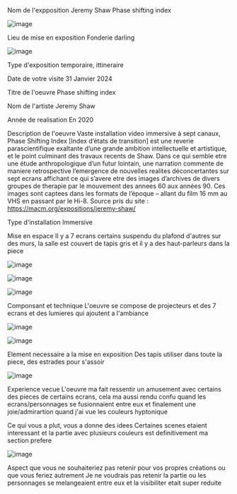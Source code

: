Nom de l'expposition
Jeremy Shaw Phase shifting index

![image](image/inscription.png)

Lieu de mise en exposition 
Fonderie darling

![image](image/Entree.png)

Type d'exposition
temporaire, ittineraire

Date de votre visite
31 Janvier 2024

Titre de l'oeuvre
Phase shifting index

Nom de l'artiste
Jeremy Shaw

Année de realisation
En 2020

Description de l'oeuvre
Vaste installation video immersive à sept canaux, Phase Shifting Index [Index d’états de transition] est une reverie parascientifique exaltante d’une grande ambition intellectuelle et artistique, et le point culminant des travaux recents de Shaw. Dans ce qui semble etre une étude anthropologique d’un futur lointain, une narration commente de maniere retrospective l’emergence de nouvelles realites déconcertantes sur sept ecrans affichant ce qui s’avere etre des images d’archives de divers groupes de therapie par le mouvement des annees 60 aux années 90. Ces images sont captees dans les formats de l’époque – allant du film 16 mm au VHS en passant par le Hi-8. Source pris du site : https://macm.org/expositions/jeremy-shaw/

Type d'installation
Immersive

Mise en espace
Il y a 7 ecrans certains suspendu du plafond d'autres sur des murs, la salle est couvert de tapis gris et il y a des haut-parleurs dans la piece

![image](image/plan.png)

![image](image/ecran_2.png)

![image](image/ecran_1.png)

Componsant et technique
L'oeuvre se compose de projecteurs et des 7 ecrans et des lumieres qui ajoutent a l'ambiance

![image](image/ecran_5.png)

![image](image/ecran_10.png)

Element necessaire a la mise en exposition 
Des tapis utiliser dans toute la piece, des estrades pour s'assoir

![image](image/ecran_4.png)

Experience vecue
L'oeuvre ma fait ressentir un amusement avec certains des pieces de certains ecrans, cela ma aussi rendu confu quand les ecrans/personnages se fusionnaient entre eux et finalement une joie/admirartion quand j'ai vue les couleurs hyptonique 

Ce qui vous a plut, vous a donne des idees
Certaines scenes etaient interessant et la partie avec plusieurs couleurs est definitivement ma section prefere

![image](image/couleur.png)

Aspect que vous ne souhaiteriez pas retenir pour vos propres créations ou que vous feriez autrement
Je ne voudrais pas retenir la partie ou les personnages se melangeaient entre eux et la visibiliter etait super reduite
